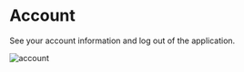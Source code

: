 # Account

See your account information and log out of the application.

![account](images/account.png)